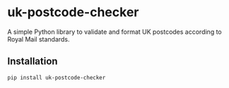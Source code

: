 # uk-postcode-checker

A simple Python library to validate and format UK postcodes according to Royal Mail standards.

## Installation

```bash
pip install uk-postcode-checker